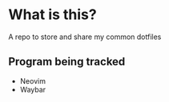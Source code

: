 # What is this?
A repo to store and share my common dotfiles

## Program being tracked

- Neovim
- Waybar 
